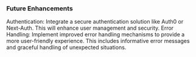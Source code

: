 ### Future Enhancements

Authentication: Integrate a secure authentication solution like Auth0 or Next-Auth. This will enhance user management and security.
Error Handling: Implement improved error handling mechanisms to provide a more user-friendly experience. This includes informative error messages and graceful handling of unexpected situations.
